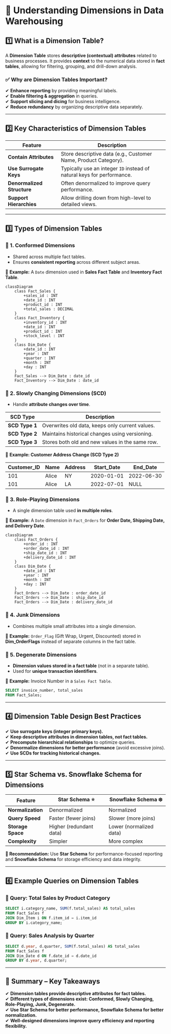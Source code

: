 # **📂 Understanding Dimensions in Data Warehousing**

## **1️⃣ What is a Dimension Table?**

A **Dimension Table** stores **descriptive (contextual) attributes** related to business processes. It provides **context** to the numerical data stored in **fact tables**, allowing for filtering, grouping, and drill-down analysis.

### **✅ Why are Dimension Tables Important?**

✔ **Enhance reporting** by providing meaningful labels.  
✔ **Enable filtering & aggregation** in queries.  
✔ **Support slicing and dicing** for business intelligence.  
✔ **Reduce redundancy** by organizing descriptive data separately.

---

## **2️⃣ Key Characteristics of Dimension Tables**

| **Feature**                | **Description**                                                        |
| -------------------------- | ---------------------------------------------------------------------- |
| **Contain Attributes**     | Store descriptive data (e.g., Customer Name, Product Category).        |
| **Use Surrogate Keys**     | Typically use an integer `ID` instead of natural keys for performance. |
| **Denormalized Structure** | Often denormalized to improve query performance.                       |
| **Support Hierarchies**    | Allow drilling down from high-level to detailed views.                 |

---

## **3️⃣ Types of Dimension Tables**

### **📌 1. Conformed Dimensions**

- Shared across multiple fact tables.
- Ensures **consistent reporting** across different subject areas.

📝 **Example:** A `Date` dimension used in **Sales Fact Table** and **Inventory Fact Table**.

```mermaid
classDiagram
    class Fact_Sales {
        +sales_id : INT
        +date_id : INT
        +product_id : INT
        +total_sales : DECIMAL
    }
    class Fact_Inventory {
        +inventory_id : INT
        +date_id : INT
        +product_id : INT
        +stock_level : INT
    }
    class Dim_Date {
        +date_id : INT
        +year : INT
        +quarter : INT
        +month : INT
        +day : INT
    }
    Fact_Sales --> Dim_Date : date_id
    Fact_Inventory --> Dim_Date : date_id
```

### **📌 2. Slowly Changing Dimensions (SCD)**

- Handle **attribute changes over time**.

| **SCD Type**   | **Description**                                 |
| -------------- | ----------------------------------------------- |
| **SCD Type 1** | Overwrites old data, keeps only current values. |
| **SCD Type 2** | Maintains historical changes using versioning.  |
| **SCD Type 3** | Stores both old and new values in the same row. |

📝 **Example: Customer Address Change (SCD Type 2)**

| Customer_ID | Name  | Address | Start_Date | End_Date   |
| ----------- | ----- | ------- | ---------- | ---------- |
| 101         | Alice | NY      | 2020-01-01 | 2022-06-30 |
| 101         | Alice | LA      | 2022-07-01 | NULL       |

### **📌 3. Role-Playing Dimensions**

- A single dimension table used **in multiple roles**.

📝 **Example:** A `Date` dimension in `Fact_Orders` for **Order Date, Shipping Date, and Delivery Date**.

```mermaid
classDiagram
    class Fact_Orders {
        +order_id : INT
        +order_date_id : INT
        +ship_date_id : INT
        +delivery_date_id : INT
    }
    class Dim_Date {
        +date_id : INT
        +year : INT
        +month : INT
        +day : INT
    }
    Fact_Orders --> Dim_Date : order_date_id
    Fact_Orders --> Dim_Date : ship_date_id
    Fact_Orders --> Dim_Date : delivery_date_id
```

### **📌 4. Junk Dimensions**

- Combines multiple small attributes into a single dimension.

📝 **Example:** `Order_Flag` (Gift Wrap, Urgent, Discounted) stored in **Dim_OrderFlags** instead of separate columns in the fact table.

### **📌 5. Degenerate Dimensions**

- **Dimension values stored in a fact table** (not in a separate table).
- Used for **unique transaction identifiers**.

📝 **Example:** Invoice Number in a `Sales Fact Table`.

```sql
SELECT invoice_number, total_sales
FROM Fact_Sales;
```

---

## **4️⃣ Dimension Table Design Best Practices**

✔ **Use surrogate keys (integer primary keys).**  
✔ **Keep descriptive attributes in dimension tables, not fact tables.**  
✔ **Precompute hierarchical relationships** to optimize queries.  
✔ **Denormalize dimensions for better performance** (avoid excessive joins).  
✔ **Use SCDs for tracking historical changes.**

---

## **5️⃣ Star Schema vs. Snowflake Schema for Dimensions**

| **Feature**       | **Star Schema** ⭐      | **Snowflake Schema** ❄️ |
| ----------------- | ----------------------- | ----------------------- |
| **Normalization** | Denormalized            | Normalized              |
| **Query Speed**   | Faster (fewer joins)    | Slower (more joins)     |
| **Storage Space** | Higher (redundant data) | Lower (normalized data) |
| **Complexity**    | Simpler                 | More complex            |

**📝 Recommendation:** Use **Star Schema** for performance-focused reporting and **Snowflake Schema** for storage efficiency and data integrity.

---

## **6️⃣ Example Queries on Dimension Tables**

### **📌 Query: Total Sales by Product Category**

```sql
SELECT i.category_name, SUM(f.total_sales) AS total_sales
FROM Fact_Sales f
JOIN Dim_Item i ON f.item_id = i.item_id
GROUP BY i.category_name;
```

### **📌 Query: Sales Analysis by Quarter**

```sql
SELECT d.year, d.quarter, SUM(f.total_sales) AS total_sales
FROM Fact_Sales f
JOIN Dim_Date d ON f.date_id = d.date_id
GROUP BY d.year, d.quarter;
```

---

## **🚀 Summary – Key Takeaways**

✔ **Dimension tables provide descriptive attributes for fact tables.**  
✔ **Different types of dimensions exist: Conformed, Slowly Changing, Role-Playing, Junk, Degenerate.**  
✔ **Use Star Schema for better performance, Snowflake Schema for better normalization.**  
✔ **Well-designed dimensions improve query efficiency and reporting flexibility.**
